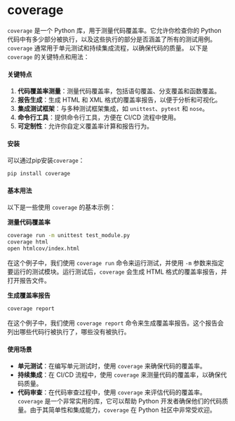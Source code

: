 # coverage

`coverage` 是一个 Python 库，用于测量代码覆盖率。它允许你检查你的 Python 代码中有多少部分被执行，以及这些执行的部分是否涵盖了所有的测试用例。`coverage` 通常用于单元测试和持续集成流程，以确保代码的质量。 以下是 `coverage` 的关键特点和用法：

#### 关键特点

1. **代码覆盖率测量**：测量代码覆盖率，包括语句覆盖、分支覆盖和函数覆盖。
2. **报告生成**：生成 HTML 和 XML 格式的覆盖率报告，以便于分析和可视化。
3. **集成测试框架**：与多种测试框架集成，如 `unittest`、`pytest` 和 `nose`。
4. **命令行工具**：提供命令行工具，方便在 CI/CD 流程中使用。
5. **可定制性**：允许你自定义覆盖率计算和报告行为。

#### 安装

可以通过pip安装`coverage`：

```bash
pip install coverage
```

#### 基本用法

以下是一些使用 `coverage` 的基本示例：

**测量代码覆盖率**

```bash
coverage run -m unittest test_module.py
coverage html
open htmlcov/index.html
```

在这个例子中，我们使用 `coverage run` 命令来运行测试，并使用 `-m` 参数来指定要运行的测试模块。运行测试后，`coverage` 会生成 HTML 格式的覆盖率报告，并打开报告文件。

**生成覆盖率报告**

```bash
coverage report
```

在这个例子中，我们使用 `coverage report` 命令来生成覆盖率报告。这个报告会列出哪些代码行被执行了，哪些没有被执行。

#### 使用场景

* **单元测试**：在编写单元测试时，使用 `coverage` 来确保代码的覆盖率。
* **持续集成**：在 CI/CD 流程中，使用 `coverage` 来测量代码的覆盖率，以确保代码质量。
* **代码审查**：在代码审查过程中，使用 `coverage` 来评估代码的覆盖率。 `coverage` 是一个非常实用的库，它可以帮助 Python 开发者确保他们的代码质量。由于其简单性和集成能力，`coverage` 在 Python 社区中非常受欢迎。
